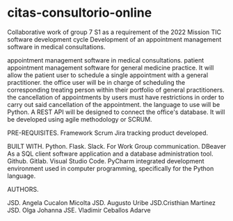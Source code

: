 # citas-consultorio-online
Collaborative work of group 7 S1 as a requirement of the 2022 Mission TIC software development cycle Development of an appointment management software in medical consultations.

appointment management software in medical consultations. patient appointment management software for general medicine practice. It will allow the patient user to schedule a 
single appointment with a general practitioner. the office user will be in charge of scheduling the corresponding treating person within their portfolio 
of general practitioners. the cancellation of appointments by users must have restrictions in order to carry out said cancellation of the appointment. 
the language to use will be Python. 
A REST API will be designed to connect the office's database. 
It will be developed using agile methodology or SCRUM.

PRE-REQUISITES.
Framework 
Scrum 
Jira  tracking product developed.

BUILT WITH. 
Python. 
Flask.
Slack. For Work Group communication.
DBeaver As a SQL client software application and a database administration tool.
Github.
Gitlab.
Visual Studio Code.
PyCharm integrated development environment used in computer programming, specifically for the Python language.



AUTHORS.

JSD. Angela Cucalon Micolta
JSD. Augusto Uribe
JSD.Cristhian Martinez
JSD. Olga Johanna
JSE. Vladimir Ceballos Adarve
